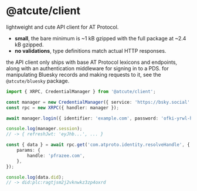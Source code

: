 # @atcute/client

lightweight and cute API client for AT Protocol.

- **small**, the bare minimum is ~1 kB gzipped with the full package at ~2.4 kB gzipped.
- **no validations**, type definitions match actual HTTP responses.

the API client only ships with base AT Protocol lexicons and endpoints, along with an
authentication middleware for signing in to a PDS. for manipulating Bluesky records and making
requests to it, see the `@atcute/bluesky` package.

```ts
import { XRPC, CredentialManager } from '@atcute/client';

const manager = new CredentialManager({ service: 'https://bsky.social' });
const rpc = new XRPC({ handler: manager });

await manager.login({ identifier: 'example.com', password: 'ofki-yrwl-hmcc-cvau' });

console.log(manager.session);
// -> { refreshJwt: 'eyJhb...', ... }

const { data } = await rpc.get('com.atproto.identity.resolveHandle', {
	params: {
		handle: 'pfrazee.com',
	},
});

console.log(data.did);
// -> did:plc:ragtjsm2j2vknwkz3zp4oxrd
```
